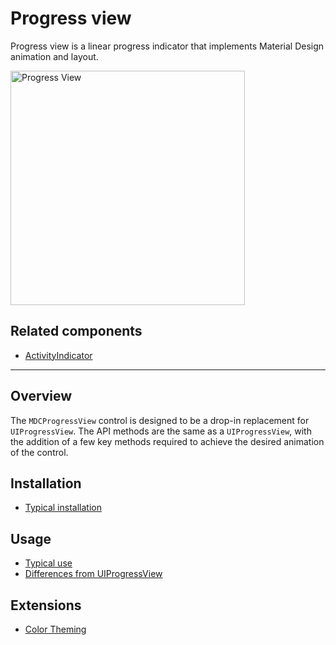 # Progress view

Progress view is a linear progress indicator that implements Material Design animation and layout.

<div class="article__asset article__asset--screenshot">
  <img src="docs/assets/progress_view.png" alt="Progress View" width="375">
</div>

<!-- design-and-api -->

## Related components

* [ActivityIndicator](../../ActivityIndicator)

<!-- toc -->

- - -

## Overview

The `MDCProgressView` control is designed to be a drop-in replacement for `UIProgressView`. The API
methods are the same as a `UIProgressView`, with the addition of a few key methods required to
achieve the desired animation of the control.

## Installation

- [Typical installation](../../../docs/component-installation.md)

## Usage

- [Typical use](typical-use.md)
- [Differences from UIProgressView](differences-from-uiprogressview.md)

## Extensions

- [Color Theming](color-theming.md)
